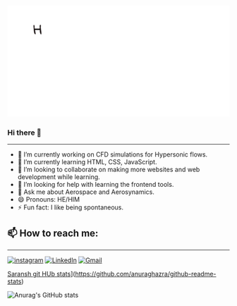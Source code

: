 <p align="center">
  <img src="https://github.com/LeGoman30/LeGoman30/raw/main/assets/message.gif">
</p>

### Hi there 👋
<hr>

- 🔭 I’m currently working on CFD simulations for Hypersonic flows.
- 🌱 I’m currently learning HTML, CSS, JavaScript.
- 👯 I’m looking to collaborate on making more websites and web development while learning. 
- 🤔 I’m looking for help with learning the frontend tools.
- 💬 Ask me about Aerospace and Aerosynamics.
- 😄 Pronouns: HE/HIM
- ⚡ Fun fact: I like being spontaneous.

 
 <h2>📫 How to reach me: </h2>
 <hr>
 <a href="https://www.instagram.com/legoman_30/"><img src="https://img.shields.io/badge/Instagram-E4405F?style=for-the-badge&logo=instagram&logoColor=white" alt="instagram"/></a>
 <a href="https://www.linkedin.com/in/saransh-abbey-2916aa13a/"><img src="https://img.shields.io/badge/LinkedIn-0077B5?style=for-the-badge&logo=linkedin&logoColor=white" alt="LinkedIn"/></a>
 <a href="mailto:saranshabbey3098@gmail.com"><img src="https://img.shields.io/badge/Gmail-D14836?style=for-the-badge&logo=gmail&logoColor=white" alt="Gmail"/></a>
 
[Saransh git HUb stats](https://github-readme-stats.vercel.app/api?username=LeGoman30)](https://github.com/anuraghazra/github-readme-stats)

![Anurag's GitHub stats](https://github-readme-stats.vercel.app/api?username=anuraghazra&show_icons=true&theme=radical)

